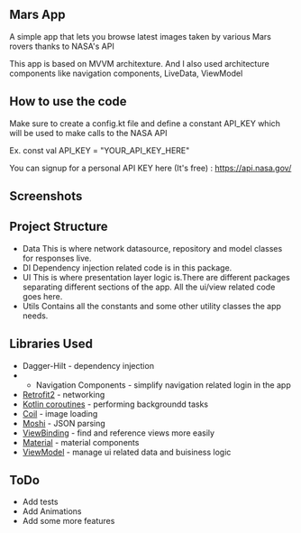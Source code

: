 ## Mars App
A simple app that lets you browse latest images taken by various Mars rovers thanks to NASA's API

This app is based on MVVM architexture. And I also used architecture components like navigation components, LiveData, ViewModel

## How to use the code
Make sure to create a config.kt file and define a constant API_KEY which will be used to make calls to the NASA API

Ex. const val API_KEY = "YOUR_API_KEY_HERE"

You can signup for a personal API KEY here (It's free) : https://api.nasa.gov/

## Screenshots


## Project Structure

* Data
    This is where network datasource, repository and model classes for responses live.
* DI
    Dependency injection related code is in this package.
* UI
    This is where presentation layer logic is.There are different packages separating different sections of the app. All the ui/view related code goes here.
* Utils
    Contains all the constants and some other utility classes the app needs.

## Libraries Used
* Dagger-Hilt - dependency injection
* * Navigation Components - simplify navigation related login in the app
* [Retrofit2](https://square.github.io/retrofit/) - networking
* [Kotlin coroutines](https://github.com/Kotlin/kotlinx.coroutines#user-content-android) - performing backgroundd tasks
* [Coil](https://github.com/coil-kt/coil) - image loading
* [Moshi](https://github.com/square/moshi) - JSON parsing
* [ViewBinding](https://developer.android.com/topic/libraries/view-binding) - find and reference views more easily
* [Material](https://material.io/develop/android/docs/getting-started/) - material components
* [ViewModel](https://developer.android.com/topic/libraries/architecture/viewmodel) - manage ui related data and buisiness logic

## ToDo
* Add tests
* Add Animations
* Add some more features

